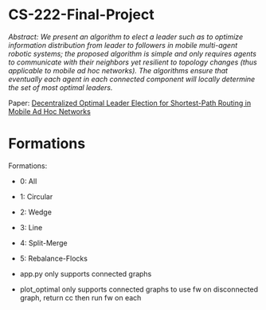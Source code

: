 # CS-222-Final-Project


*Abstract: We present an algorithm to elect a leader such as to optimize information distribution from leader to followers in mobile multi-agent robotic systems; the proposed algorithm is simple and only requires agents to communicate with their neighbors yet resilient to topology changes (thus applicable to mobile ad hoc networks). The algorithms ensure that eventually each agent in each connected component will locally determine the set of most optimal leaders.*

Paper: [Decentralized Optimal Leader Election for Shortest-Path Routing in Mobile Ad Hoc Networks](paper/CS_222_Final_Project.pdf)

# Formations

Formations:
- 0: All
- 1: Circular
- 2: Wedge
- 3: Line
- 4: Split-Merge
- 5: Rebalance-Flocks

- app.py only supports connected graphs
- plot_optimal only supports connected graphs
to use fw on disconnected graph, return cc then run fw on each
